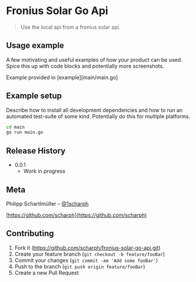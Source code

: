 # Fronius Solar Go Api
> Use the local api from a fronius solar api.

## Usage example

A few motivating and useful examples of how your product can be used. Spice this up with code blocks and potentially more screenshots.

Example provided in [example][main/main.go]

## Example setup

Describe how to install all development dependencies and how to run an automated test-suite of some kind. Potentially do this for multiple platforms.

```sh
cd main
go run main.go
```

## Release History

* 0.0.1
    * Work in progress

## Meta

Philipp Schartlmüller – [@1scharph](https://twitter.com/1scharph)

[https://github.com/scharph](https://github.com/scharph)

## Contributing

1. Fork it (<https://github.com/scharph/fronius-solar-go-api.git>)
2. Create your feature branch (`git checkout -b feature/fooBar`)
3. Commit your changes (`git commit -am 'Add some fooBar'`)
4. Push to the branch (`git push origin feature/fooBar`)
5. Create a new Pull Request
